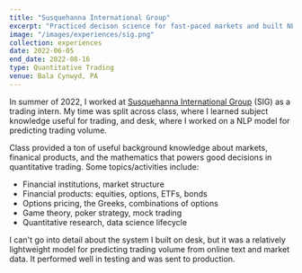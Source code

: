 ```yaml
---
title: "Susquehanna International Group"
excerpt: "Practiced decison science for fast-paced markets and built NLP model."
image: "/images/experiences/sig.png"
collection: experiences
date: 2022-06-05
end_date: 2022-08-16
type: Quantitative Trading
venue: Bala Cynwyd, PA
---
```


In summer of 2022, I worked at [Susquehanna International Group](https://sig.com/) (SIG) as a trading intern. My time was split across class, where I learned subject knowledge useful for trading, and desk, where I worked on a NLP model for predicting trading volume.

Class provided a ton of useful background knowledge about markets, finanical products, and the mathematics that powers good decisions in quantitative trading. Some topics/activities include:
- Financial institutions, market structure
- Financial products: equities, options, ETFs, bonds
- Options pricing, the Greeks, combinations of options
- Game theory, poker strategy, mock trading
- Quantitative research, data science lifecycle

I can't go into detail about the system I built on desk, but it was a relatively lightweight model for predicting trading volume from online text and market data. It performed well in testing and was sent to production.
